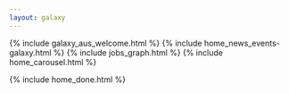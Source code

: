 ```yaml
---
layout: galaxy
---
```


{% include galaxy_aus_welcome.html %}
{% include home_news_events-galaxy.html %}
{% include jobs_graph.html %}
{% include home_carousel.html %}

{% include home_done.html %}

<script>
  ((window.gitter = {}).chat = {}).options = {
    room: 'usegalaxy-eu/Lobby'
  };
</script>
<script src="https://sidecar.gitter.im/dist/sidecar.v1.js" async defer></script>
